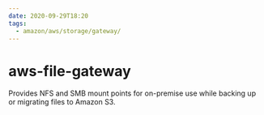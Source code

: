 ```yaml
---
date: 2020-09-29T18:20
tags:
  - amazon/aws/storage/gateway/
---
```


# aws-file-gateway

Provides NFS and SMB mount points for on-premise use while backing up or migrating files to Amazon S3.
